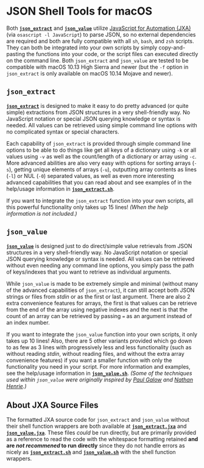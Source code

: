 # JSON Shell Tools for macOS

Both [**`json_extract`**](https://github.com/RandomApplications/JSON-Shell-Tools-for-macOS/blob/main/json_extract.sh) and [**`json_value`**](https://github.com/RandomApplications/JSON-Shell-Tools-for-macOS/blob/main/json_value.sh) utilize [JavaScript for Automation (JXA)](https://developer.apple.com/library/archive/releasenotes/InterapplicationCommunication/RN-JavaScriptForAutomation/Articles/Introduction.html) (via `osascript -l JavaScript`) to parse JSON, so no external dependencies are required and both are fully compatible with all `sh`, `bash`, and `zsh` scripts. They can both be integrated into your own scripts by simply copy-and-pasting the functions into your code, or the script files can executed directly on the command line. Both `json_extract` and `json_value` are tested to be compatible with macOS 10.13 High Sierra and newer (but the `-f` option in `json_extract` is only available on macOS 10.14 Mojave and newer).

## `json_extract`

[**`json_extract`**](https://github.com/RandomApplications/JSON-Shell-Tools-for-macOS/blob/main/json_extract.sh) is designed to make it easy to do pretty advanced (or quite simple) extractions from JSON structures in a very shell-friendly way. No JavaScript notation or special JSON querying knowledge or syntax is needed. All values can be retrieved using simple command line options with no complicated syntax or special characters.

Each capability of `json_extract` is provided through simple command line options to be able to do things like get all keys of a dictionary using `-k` or all values using `-v` as well as the count/length of a dictionary or array using `-c`. More advanced abilities are also very easy with options for sorting arrays (`-s`), getting unique elements of arrays (`-u`), outputting array contents as lines (`-l`) or NUL (`-0`) separated values, as well as even more interesting advanced capabilities that you can read about and see examples of in the help/usage information in [**`json_extract.sh`**](https://github.com/RandomApplications/JSON-Shell-Tools-for-macOS/blob/main/json_extract.sh).

If you want to integrate the `json_extract` function into your own scripts, all this powerful functionality only takes up 15 lines! *(When the help information is not included.)*

## `json_value`

[**`json_value`**](https://github.com/RandomApplications/JSON-Shell-Tools-for-macOS/blob/main/json_value.sh) is designed just to do direct/simple value retrievals from JSON structures in a very shell-friendly way. No JavaScript notation or special JSON querying knowledge or syntax is needed. All values can be retrieved without even needing any command line options, you simply pass the path of keys/indexes that you want to retrieve as individual arguments.

While `json_value` is made to be extremely simple and minimal (without many of the advanced capabilities of `json_extract`), it can still accept both JSON strings or files from *stdin* or as the first or last argument. There are also 2 extra convenience features for arrays, the first is that values can be retrieve from the end of the array using negative indexes and the next is that the count of an array can be retrieved by passing `=` as an argument instead of an index number.

If you want to integrate the `json_value` function into your own scripts, it only takes up 10 lines! Also, there are 5 other variants provided which go down to as few as 3 lines with progressively less and less functionality (such as without reading *stdin*, without reading files, and without the extra array convenience features) if you want a smaller function with only the functionality you need in your script. For more information and examples, see the help/usage information in [**`json_value.sh`**](https://github.com/RandomApplications/JSON-Shell-Tools-for-macOS/blob/main/json_value.sh). *(Some of the techniques used within `json_value` were originally inspired by [Paul Galow](https://paulgalow.com/how-to-work-with-json-api-data-in-macos-shell-scripts) and [Nathan Henrie](https://twitter.com/n8henrie/status/1529513429203300352).)*


## About JXA Source Files

The formatted JXA source code for `json_extract` and `json_value` without their shell function wrappers are both available at [**`json_extract.jxa`**](https://github.com/RandomApplications/JSON-Shell-Tools-for-macOS/blob/main/JXA%20Source%20Files/json_extract.jxa) and [**`json_value.jxa`**](https://github.com/RandomApplications/JSON-Shell-Tools-for-macOS/blob/main/JXA%20Source%20Files/json_value.jxa). These files *could* be run directly, but are primarily provided as a reference to read the code with the whitespace formatting retained **and are *not recommened* to run directly** since they do not handle errors as nicely as [**`json_extract.sh`**](https://github.com/RandomApplications/JSON-Shell-Tools-for-macOS/blob/main/json_extract.sh) and [**`json_value.sh`**](https://github.com/RandomApplications/JSON-Shell-Tools-for-macOS/blob/main/json_value.sh) with the shell function wrappers.

